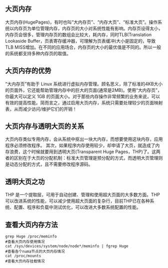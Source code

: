 ## 大页内存

大页内存(HugePages)，有时也叫“大内存页”、“内存大页”、“标准大页”。操作系统以内存页为单位管理内存，内存页的大小对系统性能有影响。内存页设得太小，内存页会很多，管理内存页的数组会比较大，耗内存，同时TLB(Translation Lookaside Buffer，页表寄存缓冲器，可理解为页表缓冲)大小是固定的，导致TLB MISS增加。在不同的应用场合，内存页的大小的最优值是不同的。所以一般的系统都支持多种内存页的取值。



## 大页内存的优势

“大内存页”有助于 Linux 系统进行虚拟内存管理。顾名思义，除了标准的4KB大小的页面外，它还能帮助管理内存中的巨大的页面(通常是2MB)。使用“大内存页”，你最大可以定义 1GB 的页面大小。对于那些内存操作非常频繁的业务来说，可以有效的提高性能。简而言之，通过启用大页内存，系统只需要处理较少的页面映射表，从而减少访问/维护它们的开销！



## 大页内存与透明大页的关系

大页内存类似专用内存，会从系统中抠出一块大内存，而想要使用这块内存，应用程序必须修改程序。 其次，如果程序内存使用较少，却申请了大页，就造成了内存浪费，这个时候就要用到透明大页(Transparent Huge Pages，THP)了。这两者的区别在于大页的分配机制：标准大页管理是预分配的方式，而透明大页管理则是动态分配的方式，且不需要修改程序源码。



## 透明大页之功

THP 是一个提取层，可用于自动创建、管理和使用超大页面的大多数方面。THP可以改进系统的性能，可以减少使用超大页面的复杂行，目前THP已在各种系统、配置、程序和负载中测试优化，可以改进大多数系统配置的性能。



## 查看大页内存方法

```
grep Huge /proc/meminfo
#查看大页内存使用情况
cat /sys/devices/system/node/node*/meminfo | fgrep Huge
#查看各个numa节点的大页内存情况
cat /proc/mounts
#查看大页内存挂载情况
```

